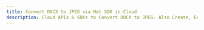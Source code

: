 ---title: Convert DOCX to JPEG via Net SDK in Clouddescription: Cloud APIs & SDKs to Convert DOCX to JPEG. Also Create, Edit & Render Microsoft Word & OpenOffice documents in the Cloud.---